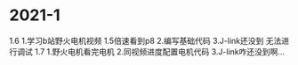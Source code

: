 # 2021-1
1.6
1.学习b站野火电机视频 1.5倍速看到p8
2.编写基础代码
3.J-link还没到 无法进行调试
1.7
1.野火电机看完电机
2.同视频进度配置电机代码
3.J-link咋还没到啊...
